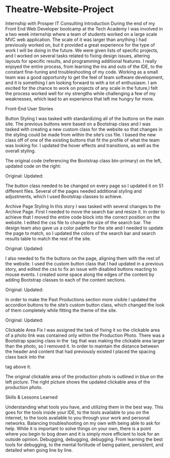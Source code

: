 # Theatre-Website-Project
Internship with Prosper IT Consulting
Introduction
During the end of my Front End Web Developer bootcamp at the Tech Academy I was involved in a two week internship where a team of students worked on a large scale MVC web application. The scale of it was larger than anything I had previously worked on, but it provided a great experience for the type of work I will be doing in the future. We were given lists of specific projects, and I worked on several tasks related to fixing design issues, altering layouts for specific results, and programming additional features. I really enjoyed the entire process, from learning the ins and outs of the IDE, to the constant fine-tuning and troubleshooting of my code. Working as a small team was a good opportunity to get the feel of team software development, and it is something I am looking forward to with a lot of enthusiasm. I am excited for the chance to work on projects of any scale in the future,I felt the process worked well for my strengths while challenging a few of my weaknesses, which lead to an experience that left me hungry for more. 

Front-End User Stories

Button Styling
I was tasked with standardizing all of the buttons on the main site. The previous buttons were based on a Bootstrap class and I was tasked with creating a new custom class for the website so that changes in the styling could be made from within the site’s css file. I based the new class off of one of the existing buttons that fit the profile of what the team was looking for. I updated the hover effects and transitions, as well as the overall styling. 

The original code (referencing the Bootstrap class btn-primary) on the left, updated code on the right:








Original:				   	  Updated:
  



The button class needed to be changed on every page so I updated it on 51 different files. Several of the pages needed additional styling and adjustments, which I used Bootstrap classes to achieve. 


Archive Page Styling
In this story I was tasked with several changes to the Archive Page. First I needed to move the search bar and resize it. In order to achieve that I moved the entire code block into the correct position on the website. I edited the css file to change the size of the search bar. The design team also gave us a color palette for the site and I needed to update the page to match, so I updated the colors of the search bar and search results table to match the rest of the site.

Original:						   Updated:
  

I also needed to fix the buttons on the page, aligning them with the rest of the website. I used the custom button class that I had updated in a previous story, and edited the css to fix an issue with disabled buttons reacting to mouse events. I created some space along the edges of the content by adding Bootstrap classes to each of the content sections. 

Original:						    Updated:
  

In order to make the Past Productions section more visible I updated the accordion buttons to the site’s custom button class, which changed the look of them completely while fitting the theme of the site. 

Original:						    Updated:
  

Clickable Area Fix
I was assigned the task of fixing it so the clickable area of a photo link was contained only within the Production Photo. There was a Bootstrap spacing class in the <img> tag that was making the clickable area larger than the photo, so I removed it. In order to maintain the distance between the header and content that had previously existed I placed the spacing class back into the <div> tag above it.

The original clickable area of the production photo is outlined in blue on the left picture. The right picture shows the updated clickable area of the production photo. 
  

Skills & Lessons Learned

Understanding what tools you have, and utilizing them in the best way. This goes for the tools inside your IDE, to the tools available to you on the internet, to the tools available to you through your work and personal networks.
Balancing troubleshooting on my own with being able to ask for help. While it is important to solve things on your own, there is a point where you begin to bog down and it is simply more efficient to look for an outside opinion. 
Debugging, debugging, debugging. From learning the best tools for debugging, to the mental fortitude of being patient, persistent, and detailed when going line by line. 
